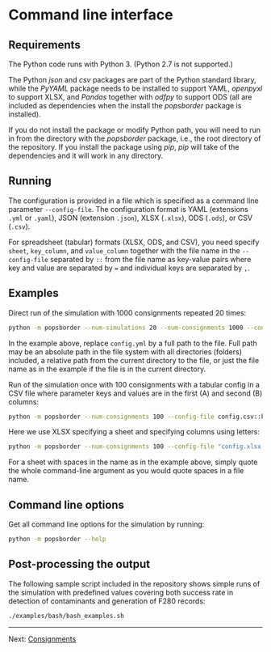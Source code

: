 # Command line interface

## Requirements

The Python code runs with Python 3. (Python 2.7 is not supported.)

The Python *json* and *csv* packages are part of the Python standard library,
while the *PyYAML* package needs to be installed to support YAML,
*openpyxl* to support XLSX, and *Pandas* together with *odfpy* to support ODS
(all are included as dependencies when the install the *popsborder* package is
installed).

If you do not install the package or modify Python path, you will need to
run in from the directory with the *popsborder* package, i.e., the root
directory of the repository.
If you install the package using *pip*, *pip* will take of the
dependencies and it will work in any directory.

## Running

The configuration is provided in a file which is specified as a command line
parameter `--config-file`. The configuration format is YAML (extensions `.yml`
or `.yaml`), JSON (extension `.json`), XLSX (`.xlsx`), ODS (`.ods`), or CSV
(`.csv`).

For spreadsheet (tabular) formats (XLSX, ODS, and CSV), you need specify
`sheet`, `key_column`, and `value_column` together with the file name in the
`--config-file` separated by `::` from the file name as key-value pairs
where key and value are separated by `=` and individual keys are separated by `,`.

## Examples

Direct run of the simulation with 1000 consignments repeated 20 times:

```sh
python -m popsborder --num-simulations 20 --num-consignments 1000 --config-file config.yml
```

In the example above, replace `config.yml` by a full path to the file. Full path
may be an absolute path in the file system with all directories (folders)
included, a relative path from the current directory to the file, or just the
file name as in the example if the file is in the current directory.

Run of the simulation once with 100 consignments with a tabular config in a CSV
file where parameter keys and values are in the first (A) and second (B) columns:

```sh
python -m popsborder --num-consignments 100 --config-file config.csv::key_column=1,value_column=2
```

Here we use XLSX specifying a sheet and specifying columns using letters:

```sh
python -m popsborder --num-consignments 100 --config-file "config.xlsx::sheet=Sheet 2,key_column=A,value_column=B"
```

For a sheet with spaces in the name as in the example above, simply quote the
whole command-line argument as you would quote spaces in a file name.


## Command line options

Get all command line options for the simulation by running:

```sh
python -m popsborder --help
```

## Post-processing the output

The following sample script included in the repository shows simple
runs of the simulation with predefined values
covering both success rate in detection of contaminants and generation of F280
records:

```sh
./examples/bash/bash_examples.sh
```

---

Next: [Consignments](consignments.md)
